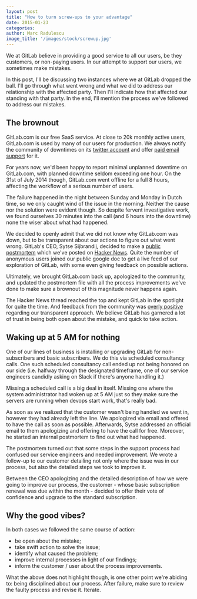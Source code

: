 ```yaml
---
layout: post
title: "How to turn screw-ups to your advantage"
date: 2015-01-23
categories:
author: Marc Radulescu
image_title: '/images/stock/screwup.jpg'
---
```


We at GitLab believe in providing a good service to all our users, be they customers, or non-paying users.
In our attempt to support our users, we sometimes make mistakes.

In this post, I'll be discussing two instances where we at GitLab dropped the ball.
I'll go through what went wrong and what we did to address our relationship with the affected party.
Then I'll indicate how that affected our standing with that party.
In the end, I'll mention the process we've followed to address our mistakes.

<!-- more -->

## The brownout

GitLab.com is our free SaaS service.
At close to 20k monthly active users, GitLab.com is used by many of our users for production.
We always notify the community of downtimes on its [twitter account](https://twitter.com/gitlabstatus) and offer [paid email support](https://gitlab.recurly.com/subscribe/gitlab-com-bronze-yearly-20) for it.

For years now, we'd been happy to report minimal unplanned downtime on GitLab.com, with planned downtime seldom exceeding one hour.
On the 31st of July 2014 though, GitLab.com went offline for a full 8 hours, affecting the workflow of a serious number of users.

The failure happened in the night between Sunday and Monday in Dutch time, so we only caught wind of the issue in the morning.
Neither the cause nor the solution were evident though.
So despite fervent investigative work, we found ourselves 30 minutes into the call (and 6 hours into the downtime) none the wiser about what had happened.

We decided to openly admit that we did not know why GitLab.com was down, but to be transparent about our actions to figure out what went wrong.
GitLab's CEO, Sytse Sijbrandij, decided to make a [public postmortem](https://docs.google.com/a/gitlab.com/document/d/1ScqXAdb6BjhsDzCo3qdPYbt1uULzgZqPO8zHeHHarS0/edit#heading=h.p95p4f6o0twk) which we've posted on [Hacker News](https://news.ycombinator.com/item?id=8003601).
Quite the number of anonymous users joined our public google doc to get a live feed of our exploration of GitLab, with some even giving feedback on possible actions.

Ultimately, we brought GitLab.com back up, apologized to the community, and updated the postmortem file with all the process improvements we've done to make sure a brownout of this magnitude never happens again.

The Hacker News thread reached the top and kept GitLab in the spotlight for quite the time.
And feedback from the community was [overly positive](https://twitter.com/search?q=gitlab%20postmortem&src=typd) regarding our transparent approach.
We believe GitLab has garnered a lot of trust in being both open about the mistake, and quick to take action.

## Waking up at 5 AM for nothing

One of our lines of business is installing or upgrading GitLab for non-subscribers and basic subscribers.
We do this via scheduled consultancy calls.
One such scheduled consultancy call ended up not being honored on our side (i.e. halfway through the designated timeframe, one of our service engineers candidly asking on Slack if there's anyone handling it.)

Missing a scheduled call is a big deal in itself.
Missing one where the system administrator had woken up at 5 AM just so they make sure the servers are running when devops start work, that's really bad.

As soon as we realized that the customer wasn't being handled we went in, however they had already left the line.
We apologized via email and offered to have the call as soon as possible.
Afterwards, Sytse addressed an official email to them apologizing and offering to have the call for free.
Moreover, he started an internal postmortem to find out what had happened.

The postmortem turned out that some steps in the support process had confused our service engineers and needed improvement.
We wrote a follow-up to our customer detailing not only where the issue was in our process, but also the detailed steps we took to improve it.

Between the CEO apologizing and the detailed description of how we were going to improve our process, the customer - whose basic subscription renewal was due within the month - decided to offer their vote of confidence and upgrade to the standard subscription.

## Why the good vibes?

In both cases we followed the same course of action:
 - be open about the mistake;
 - take swift action to solve the issue;
 - identify what caused the problem;
 - improve internal processes in light of our findings;
 - inform the customer / user about the process improvements.

What the above does not highlight though, is one other point we're abiding to: being disciplined about our process.
After failure, make sure to review the faulty process and revise it. Iterate.
